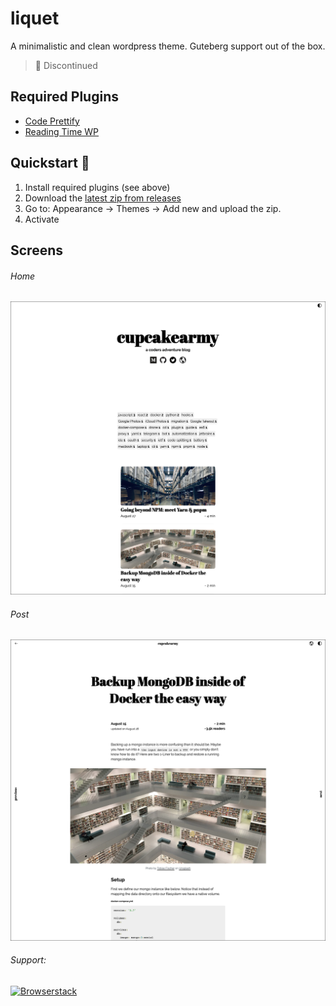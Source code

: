 # liquet

A minimalistic and clean wordpress theme. Guteberg support out of the box.

> 🚨 Discontinued

## Required Plugins

- [Code Prettify](https://wordpress.org/plugins/code-prettify/)
- [Reading Time WP](https://wordpress.org/plugins/reading-time-wp/)

## Quickstart 🚀

1. Install required plugins (see above)
2. Download the [latest zip from releases](https://github.com/CupCakeArmy/liquet/releases/latest)
3. Go to: Appearance -> Themes -> Add new and upload the zip.
4. Activate

## Screens

###### Home
![Home](./docs/Home.png)

###### Post
![Post](./docs/Post.png)

###### Support:

[<img alt="Browserstack" src="http://www.browserstack.com/images/layout/browserstack-logo-600x315.png" width="200">](https://www.browserstack.com)
